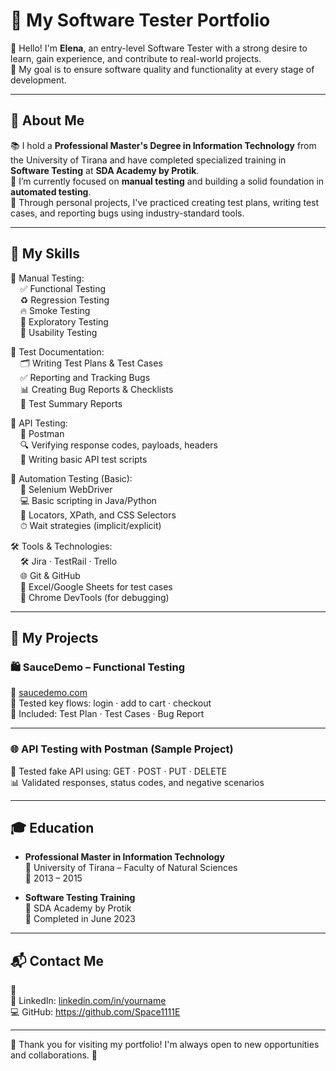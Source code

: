 # 🧪 My Software Tester Portfolio

👋 Hello! I'm **Elena**, an entry-level Software Tester with a strong desire to learn, gain experience, and contribute to real-world projects.  
🎯 My goal is to ensure software quality and functionality at every stage of development.

---

## 🧠 About Me

📚 I hold a **Professional Master's Degree in Information Technology** from the University of Tirana and have completed specialized training in **Software Testing** at **SDA Academy by Protik**.  
🧰 I’m currently focused on **manual testing** and building a solid foundation in **automated testing**.  
💪 Through personal projects, I've practiced creating test plans, writing test cases, and reporting bugs using industry-standard tools.

---

## 💼 My Skills

📝 Manual Testing:  
&nbsp;&nbsp;&nbsp;&nbsp;✅ Functional Testing  
&nbsp;&nbsp;&nbsp;&nbsp;♻️ Regression Testing  
&nbsp;&nbsp;&nbsp;&nbsp;🔥 Smoke Testing  
&nbsp;&nbsp;&nbsp;&nbsp;🧪 Exploratory Testing  
&nbsp;&nbsp;&nbsp;&nbsp;🧼 Usability Testing  

📄 Test Documentation:  
&nbsp;&nbsp;&nbsp;&nbsp;🗂 Writing Test Plans & Test Cases  
&nbsp;&nbsp;&nbsp;&nbsp;✅ Reporting and Tracking Bugs  
&nbsp;&nbsp;&nbsp;&nbsp;📊 Creating Bug Reports & Checklists  
&nbsp;&nbsp;&nbsp;&nbsp;📎 Test Summary Reports  

🧪 API Testing:  
&nbsp;&nbsp;&nbsp;&nbsp;🧰 Postman  
&nbsp;&nbsp;&nbsp;&nbsp;🔍 Verifying response codes, payloads, headers  
&nbsp;&nbsp;&nbsp;&nbsp;📑 Writing basic API test scripts  

🤖 Automation Testing (Basic):  
&nbsp;&nbsp;&nbsp;&nbsp;🧱 Selenium WebDriver  
&nbsp;&nbsp;&nbsp;&nbsp;💻 Basic scripting in Java/Python  
&nbsp;&nbsp;&nbsp;&nbsp;📐 Locators, XPath, and CSS Selectors  
&nbsp;&nbsp;&nbsp;&nbsp;⏱ Wait strategies (implicit/explicit)  

🛠 Tools & Technologies:  
&nbsp;&nbsp;&nbsp;&nbsp;🛠 Jira · TestRail · Trello  
&nbsp;&nbsp;&nbsp;&nbsp;🌐 Git & GitHub  
&nbsp;&nbsp;&nbsp;&nbsp;📁 Excel/Google Sheets for test cases  
&nbsp;&nbsp;&nbsp;&nbsp;🧩 Chrome DevTools (for debugging)

---

## 📁 My Projects

### 🛍 SauceDemo – Functional Testing  
🔗 [saucedemo.com](https://www.saucedemo.com)  
🧪 Tested key flows: login · add to cart · checkout  
📄 Included: Test Plan · Test Cases · Bug Report

---

### 🌐 API Testing with Postman (Sample Project)  
🔧 Tested fake API using: GET · POST · PUT · DELETE  
📊 Validated responses, status codes, and negative scenarios

---

## 🎓 Education

- **Professional Master in Information Technology**  
  📍 University of Tirana – Faculty of Natural Sciences  
  📅 2013 – 2015

- **Software Testing Training**  
  📍 SDA Academy by Protik  
  📅 Completed in June 2023

---

## 📬 Contact Me

📧  
🔗 LinkedIn: [linkedin.com/in/yourname](https://linkedin.com/in/yourname)  
💻 GitHub: https://github.com/Space1111E

---

🧭 Thank you for visiting my portfolio! I'm always open to new opportunities and collaborations. 🚀
